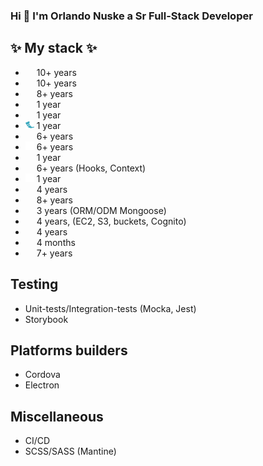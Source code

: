 ### Hi 👋 I'm Orlando Nuske a Sr Full-Stack Developer

✨ My stack ✨
---
- <img src="https://cdn.jsdelivr.net/gh/devicons/devicon/icons/html5/html5-original.svg" width="14" height="14" style="max-width: 100%;"> 10+ years
- <img src="https://cdn.jsdelivr.net/gh/devicons/devicon/icons/css3/css3-original.svg" width="14" height="14" style="max-width: 100%;"> 10+ years
- <img src="https://cdn.jsdelivr.net/gh/devicons/devicon/icons/javascript/javascript-original.svg" width="14" height="14" style="max-width: 100%;"> 8+ years
- <img src="https://cdn.jsdelivr.net/gh/devicons/devicon/icons/typescript/typescript-original.svg" width="14" height="14" style="max-width: 100%;"> 1 year
- <img src="https://cdn.jsdelivr.net/gh/devicons/devicon/icons/python/python-original.svg" width="14" height="14" style="max-width: 100%;"> 1 year
- <img src="https://raw.githubusercontent.com/neuronas/neuronas/main/img/flask-3.webp" width="14" height="14" style="max-width: 100%;"> 1 year
- <img src="https://cdn.jsdelivr.net/gh/devicons/devicon/icons/nodejs/nodejs-original.svg" width="14" height="14" style="max-width: 100%;"> 6+ years
- <img src="https://raw.githubusercontent.com/neuronas/neuronas/main/svg/express-original.svg" width="14" height="14" style="max-width: 100%;"> 6+ years
- <img src="https://cdn.jsdelivr.net/gh/devicons/devicon/icons/nestjs/nestjs-plain.svg" width="14" height="14" style="max-width: 100%;"> 1 year
- <img src="https://cdn.jsdelivr.net/gh/devicons/devicon/icons/react/react-original.svg" width="14" height="14" style="max-width: 100%;"> 6+ years (Hooks, Context)
- <img src="https://raw.githubusercontent.com/neuronas/neuronas/main/svg/nextjs-original.svg" width="14" height="14" style="max-width: 100%; background-color: #fff"> 1 year
- <img src="https://cdn.jsdelivr.net/gh/devicons/devicon/icons/postgresql/postgresql-original.svg" width="14" height="14" style="max-width: 100%;"> 4 years
- <img src="https://cdn.jsdelivr.net/gh/devicons/devicon/icons/mysql/mysql-original.svg" width="14" height="14" style="max-width: 100%;"> 8+ years
- <img src="https://cdn.jsdelivr.net/gh/devicons/devicon/icons/mongodb/mongodb-original.svg" width="14" height="14" style="max-width: 100%;"> 3 years (ORM/ODM Mongoose)
- <img src="https://cdn.jsdelivr.net/gh/devicons/devicon/icons/amazonwebservices/amazonwebservices-original.svg" width="14" height="14" style="max-width: 100%;"> 4 years, (EC2, S3, buckets, Cognito)
- <img src="https://cdn.jsdelivr.net/gh/devicons/devicon/icons/docker/docker-original.svg" width="14" height="14" style="max-width: 100%;"> 4 years
- <img src="https://cdn.jsdelivr.net/gh/devicons/devicon/icons/graphql/graphql-plain.svg" width="14" height="14" style="max-width: 100%;"> 4 months
- <img src="https://cdn.jsdelivr.net/gh/devicons/devicon/icons/git/git-original.svg" width="14" height="14" style="max-width: 100%;"> 7+ years

Testing
---
- Unit-tests/Integration-tests (Mocka, Jest)
- Storybook

Platforms builders
---
- Cordova
- Electron

Miscellaneous
---
- CI/CD
- SCSS/SASS (Mantine)




<!--
**neuronas/neuronas** is a ✨ _special_ ✨ repository because its `README.md` (this file) appears on your GitHub profile.

Here are some ideas to get you started:

- 🔭 I’m currently working on ...
- 🌱 I’m currently learning ...
- 👯 I’m looking to collaborate on ...
- 🤔 I’m looking for help with ...
- 💬 Ask me about ...
- 📫 How to reach me: ...
- 😄 Pronouns: ...
- ⚡ Fun fact: ...
-->

